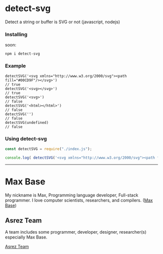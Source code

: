 # detect-svg

Detect a string or buffer is SVG or not (javascript, nodejs)

### Installing

soon:

```
npm i detect-svg
```

### Example

```
detectSVG('<svg xmlns="http://www.w3.org/2000/svg"><path fill="#00CD9F"/></svg>')
// true
detectSVG('<svg></svg>')
// true
detectSVG('<svg>')
// false
detectSVG('<html></html>')
// false
detectSVG('')
// false
detectSVG(undefined)
// false
```

### Using detect-svg
```js
const detectSVG = require("./index.js");

console.log( detectSVG('<svg xmlns="http://www.w3.org/2000/svg"><path fill="#00CD9F"/></svg>') )
```

---------

# Max Base

My nickname is Max, Programming language developer, Full-stack programmer. I love computer scientists, researchers, and compilers. ([Max Base](https://maxbase.org/))

## Asrez Team

A team includes some programmer, developer, designer, researcher(s) especially Max Base.

[Asrez Team](https://www.asrez.com/)

